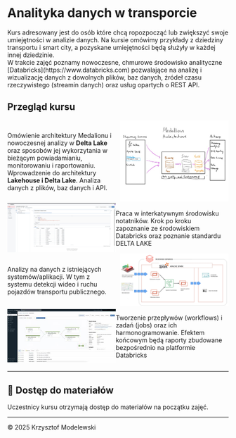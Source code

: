 # Analityka danych w transporcie

<div class="justify-text">Kurs adresowany jest do osób które chcą ropozpocząć lub zwiększyć swoje umiejętności w analizie
danych. Na kursie omówimy przykłady z dziedziny transportu i smart city, a pozyskane umiejętności będą służyły w 
każdej innej dziedzinie. </div>
W trakcie zajęć poznamy nowoczesne, chmurowe środowisko analityczne [Databricks](https://www.databricks.com) pozwalające na analizę i 
wizualizację danych z dowolnych plików, baz danych, żródeł czasu rzeczywistego (streamin danych) oraz usług opartych o REST API. 







## Przegląd kursu




<div style="display: flex; align-items: center;">

<div style="flex: 1; padding-right: 10px;">
 <p>Omówienie architektury Medalionu i nowoczesnej analizy w  <strong>Delta Lake </strong> oraz sposobów jej wykorzytania
w bieżącym powiadamianiu, monitorowaniu i raportowaniu.
Wprowadzenie do architektury <strong>Lakehouse i Delta Lake</strong>. Analiza danych z plików, baz danych i API.
</p>

 </div>
 <div style="flex: 1; text-align: right;">
 <img src="index_assets/presentation_1/assets/medalion_architecture.jpg" alt="Description" style="max-width: 100%; height: auto;">
</div>
</div>
<!--rysunek-->
<div style="display: flex; align-items: center;">
 <div style="flex: 1; text-align: left;">
 <img src="index_assets/presentation_1/assets/notebooks.png" alt="Description" style="max-width: 100%; height: auto;">
</div>

<div style="flex: 1; padding-right: 10px;">
 <p>Praca w interkatywnym środowisku notatników. Krok po kroku zapoznanie ze środowiskiem Databricks oraz poznanie
standardu DELTA LAKE</p>
 </div>


</div>


<div style="display: flex; align-items: center;">

<div style="flex: 1; padding-right: 10px;">
 <p>Analizy na danych z istniejących systemów/aplikacji. W tym z systemu detekcji wideo i ruchu pojazdów transportu publicznego.

</p>
 </div>

 <div style="flex: 1; text-align: right;">
 <img src="index_assets/presentation_1/assets/projekt.png" alt="Description" style="max-width: 100%; height: auto;">
</div>

</div>


<div style="display: flex; align-items: center;">
 <div style="flex: 1; text-align: left;">
 <img src="index_assets/presentation_1/assets/workflows.jpg" alt="Description" style="max-width: 100%; height: auto;">
</div>

<div style="flex: 1; padding-right: 10px;">
 <p> Tworzenie przepływów (workflows) i zadań (jobs) oraz ich harmonogramowanie. Efektem końcowym będą raporty 
zbudowane bezpośrednio na platformie Databricks</p>
 </div>


</div>


---

## 🔐 Dostęp do materiałów

Uczestnicy kursu otrzymają dostęp do materiałów na początku zajęć.

---

© 2025 Krzysztof Modelewski
